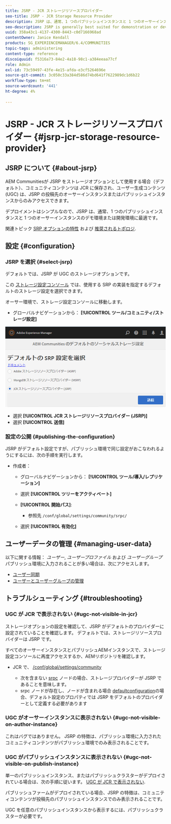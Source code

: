 ```yaml
---
title: JSRP - JCR ストレージリソースプロバイダー
seo-title: JSRP - JCR Storage Resource Provider
description: JSRP は、通常、1 つのパブリッシュインスタンスと 1 つのオーサーインスタンスのデモ環境または開発環境に最適です
seo-description: JSRP is generally best suited for demonstration or development environments of one publish instance and one author instance
uuid: 358a43c1-4137-4300-8443-c0d7166968ad
contentOwner: Janice Kendall
products: SG_EXPERIENCEMANAGER/6.4/COMMUNITIES
topic-tags: administering
content-type: reference
discoiquuid: f5316a73-84e2-4a18-98c1-a384eeaa77cf
role: Admin
exl-id: 73c59497-43fe-4e15-afda-e3cf5264696e
source-git-commit: 3c050c33a384d586d74bd641f7622989dc1d6b22
workflow-type: tm+mt
source-wordcount: '441'
ht-degree: 4%

---
```


# JSRP - JCR ストレージリソースプロバイダー {#jsrp-jcr-storage-resource-provider}

## JSRP について {#about-jsrp}

AEM Communitiesが JSRP をストレージオプションとして使用する場合（デフォルト）、コミュニティコンテンツは JCR に保存され、ユーザー生成コンテンツ (UGC) は、JSRP の投稿先のオーサーインスタンスまたはパブリッシュインスタンスからのみアクセスできます。

デプロイメントはシンプルなので、JSRP は、通常、1 つのパブリッシュインスタンスと 1 つのオーサーインスタンスのデモ環境または開発環境に最適です。

関連トピック [SRP オプションの特性](working-with-srp.md#characteristics-of-srp-options) および [推奨されるトポロジ](topologies.md).

## 設定 {#configuration}

### JSRP を選択 {#select-jsrp}

デフォルトでは、JSRP が UGC のストレージオプションです。

この [ストレージ設定コンソール](srp-config.md) では、使用する SRP の実装を指定するデフォルトのストレージ設定を選択できます。

オーサー環境で、ストレージ設定コンソールに移動します。

* グローバルナビゲーションから： **[!UICONTROL ツール/コミュニティ/ストレージ設定]**

![chlimage_1-234](assets/chlimage_1-234.png)

* 選択 **[!UICONTROL JCR ストレージリソースプロバイダー (JSRP)]**
* 選択 **[!UICONTROL 送信]**

### 設定の公開 {#publishing-the-configuration}

JSRP がデフォルト設定ですが、パブリッシュ環境で同じ設定がおこなわれるようにするには、次の手順を実行します。

* 作成者：

   * グローバルナビゲーションから： **[!UICONTROL ツール/導入/レプリケーション]**
   * 選択 **[!UICONTROL ツリーをアクティベート]**
   * **[!UICONTROL 開始パス]**:

      * 参照先 `/conf/global/settings/community/srpc/`
   * 選択 **[!UICONTROL 有効化]**


## ユーザーデータの管理 {#managing-user-data}

以下に関する情報： *ユーザー*, *ユーザープロファイル* および *ユーザーグループ*&#x200B;パブリッシュ環境に入力されることが多い場合は、次にアクセスします。

* [ユーザー同期](sync.md)
* [ユーザーとユーザーグループの管理](users.md)

## トラブルシューティング {#troubleshooting}

### UGC が JCR で表示されない {#ugc-not-visible-in-jcr}

ストレージオプションの設定を確認して、JSRP がデフォルトのプロバイダーに設定されていることを確認します。 デフォルトでは、ストレージリソースプロバイダーは JSRP です。

すべてのオーサーインスタンスとパブリッシュAEMインスタンスで、ストレージ設定コンソールに再度アクセスするか、AEMリポジトリを確認します。

* JCR で、 [/conf/global/settings/community](http://localhost:4502/crx/de/index.jsp#/conf/global/settings/community)

   * 次を含まない [srpc](http://localhost:4502/crx/de/index.jsp#/conf/global/settings/community/srpc) ノードの場合、ストレージプロバイダーが JSRP であることを意味します。
   * srpc ノードが存在し、ノードが含まれる場合 [defaultconfiguration](http://localhost:4502/crx/de/index.jsp#/conf/global/settings/community/srpc/defaultconfiguration)の場合、デフォルト設定のプロパティでは JSRP をデフォルトのプロバイダーとして定義する必要があります

### UGC がオーサーインスタンスに表示されない {#ugc-not-visible-on-author-instance}

これはバグではありません。 JSRP の特徴は、パブリッシュ環境に入力されたコミュニティコンテンツがパブリッシュ環境でのみ表示されることです。

### UGC がパブリッシュインスタンスに表示されない {#ugc-not-visible-on-publish-instance}

単一のパブリッシュインスタンス、またはパブリッシュクラスターがデプロイされている場合は、次の手順に従います。 [UGC が JCR で表示されない](#ugc-not-visible-in-jcr).

パブリッシュファームがデプロイされている場合、JSRP の特徴は、コミュニティコンテンツが投稿先のパブリッシュインスタンスでのみ表示されることです。

UGC を任意のパブリッシュインスタンスから表示するには、パブリッシュクラスターが必要です。
